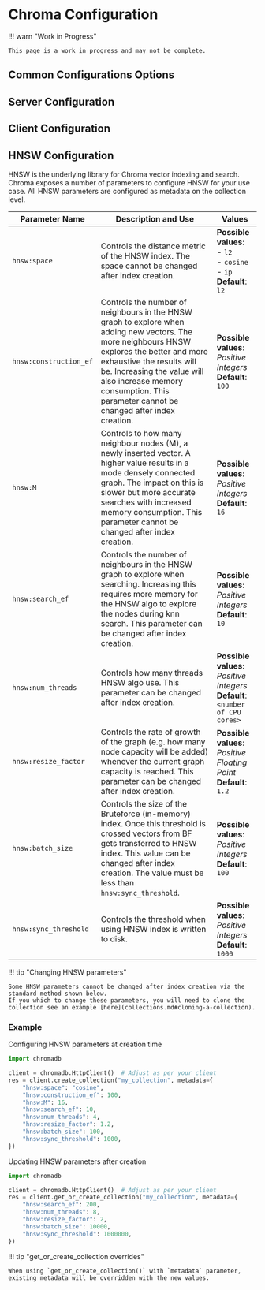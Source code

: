 # Chroma Configuration

!!! warn "Work in Progress"

    This page is a work in progress and may not be complete.

## Common Configurations Options

## Server Configuration

## Client Configuration

## HNSW Configuration

HNSW is the underlying library for Chroma vector indexing and search. Chroma exposes a number of parameters to configure
HNSW for your use case. All HNSW parameters are configured as metadata on the collection level.

| Parameter Name         | Description and Use                                                                                                                                                                                                                                                                              | Values                                                                              |
|------------------------|--------------------------------------------------------------------------------------------------------------------------------------------------------------------------------------------------------------------------------------------------------------------------------------------------|-------------------------------------------------------------------------------------|
| `hnsw:space`           | Controls the distance metric of the HNSW index. The space cannot be changed after index creation.                                                                                                                                                                                                | **Possible values**:<br/> - `l2`<br/> - `cosine`<br/> - `ip` <br/>**Default**: `l2` |
| `hnsw:construction_ef` | Controls the number of neighbours in the HNSW graph to explore when adding new vectors. The more neighbours HNSW explores the better and more exhaustive the results will be. Increasing the value will also increase memory consumption. This parameter cannot be changed after index creation. | **Possible values**: _Positive Integers_<br/>**Default**: `100`                     |
| `hnsw:M`               | Controls to how many neighbour nodes (M), a newly inserted vector. A higher value results in a mode densely connected graph. The impact on this is slower but more accurate searches with increased memory consumption. This parameter cannot be changed after index creation.                   | **Possible values**: _Positive Integers_<br/>**Default**: `16`                      |
| `hnsw:search_ef`       | Controls the number of neighbours in the HNSW graph to explore when searching. Increasing this requires more memory for the HNSW algo to explore the nodes during knn search. This parameter can be changed after index creation.                                                                | **Possible values**: _Positive Integers_<br/>**Default**: `10`                      |
| `hnsw:num_threads`     | Controls how many threads HNSW algo use. This parameter can be changed after index creation.                                                                                                                                                                                                     | **Possible values**: _Positive Integers_<br/>**Default**: `<number of CPU cores>`   |
| `hnsw:resize_factor`   | Controls the rate of growth of the graph (e.g. how many node capacity will be added) whenever the current graph capacity is reached. This parameter can be changed after index creation.                                                                                                         | **Possible values**: _Positive Floating Point_<br/>**Default**: `1.2`               |
| `hnsw:batch_size`      | Controls the size of the Bruteforce (in-memory) index. Once this threshold is crossed vectors from BF gets transferred to HNSW index. This value can be changed after index creation. The value must be less than `hnsw:sync_threshold`.                                                         | **Possible values**: _Positive Integers_<br/>**Default**: `100`                     |
| `hnsw:sync_threshold`  | Controls the threshold when using HNSW index is written to disk.                                                                                                                                                                                                                                 | **Possible values**: _Positive Integers_<br/>**Default**: `1000`                    |

!!! tip "Changing HNSW parameters"

    Some HNSW parameters cannot be changed after index creation via the standard method shown below. 
    If you which to change these parameters, you will need to clone the collection see an example [here](collections.md#cloning-a-collection).
### Example

Configuring HNSW parameters at creation time

```python
import chromadb

client = chromadb.HttpClient()  # Adjust as per your client
res = client.create_collection("my_collection", metadata={
    "hnsw:space": "cosine",
    "hnsw:construction_ef": 100,
    "hnsw:M": 16,
    "hnsw:search_ef": 10,
    "hnsw:num_threads": 4,
    "hnsw:resize_factor": 1.2,
    "hnsw:batch_size": 100,
    "hnsw:sync_threshold": 1000,
})
```

Updating HNSW parameters after creation

```python
import chromadb

client = chromadb.HttpClient()  # Adjust as per your client
res = client.get_or_create_collection("my_collection", metadata={
    "hnsw:search_ef": 200,
    "hnsw:num_threads": 8,
    "hnsw:resize_factor": 2,
    "hnsw:batch_size": 10000,
    "hnsw:sync_threshold": 1000000,
})
```

!!! tip "get_or_create_collection overrides"

    When using `get_or_create_collection()` with `metadata` parameter, existing metadata will be overridden with the new values.